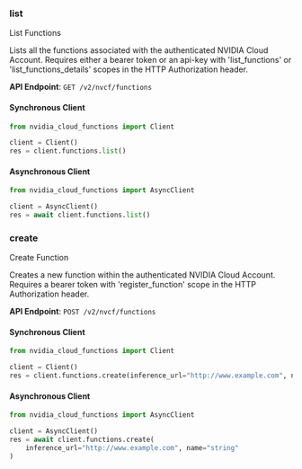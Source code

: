 
### list <a name="list"></a>
List Functions

Lists all the functions associated with the authenticated NVIDIA Cloud Account.  Requires either a bearer token or an api-key with 'list_functions' or  'list_functions_details' scopes in the HTTP Authorization header.

**API Endpoint**: `GET /v2/nvcf/functions`

#### Synchronous Client

```python
from nvidia_cloud_functions import Client

client = Client()
res = client.functions.list()
```

#### Asynchronous Client

```python
from nvidia_cloud_functions import AsyncClient

client = AsyncClient()
res = await client.functions.list()
```

### create <a name="create"></a>
Create Function

Creates a new function within the authenticated NVIDIA Cloud Account. Requires a  bearer token with 'register_function' scope in the HTTP Authorization header. 

**API Endpoint**: `POST /v2/nvcf/functions`

#### Synchronous Client

```python
from nvidia_cloud_functions import Client

client = Client()
res = client.functions.create(inference_url="http://www.example.com", name="string")
```

#### Asynchronous Client

```python
from nvidia_cloud_functions import AsyncClient

client = AsyncClient()
res = await client.functions.create(
    inference_url="http://www.example.com", name="string"
)
```
